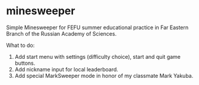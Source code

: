 # minesweeper
Simple Minesweeper for FEFU summer educational practice in Far Eastern Branch of the Russian Academy of Sciences.

What to do:
1) Add start menu with settings (difficulty choice), start and quit game buttons.
2) Add nickname input for local leaderboard.
3) Add special MarkSweeper mode in honor of my classmate Mark Yakuba.
